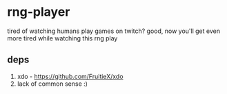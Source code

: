rng-player
==========

tired of watching humans play games on twitch? good, now you'll get even more tired while watching this rng play

deps
----

1. xdo - https://github.com/FruitieX/xdo
2. lack of common sense :)
